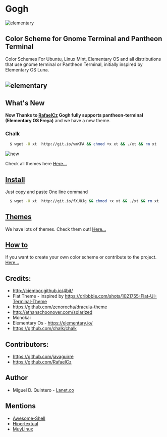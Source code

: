 Gogh
====

![elementary](https://raw.githubusercontent.com/Mayccoll/Elementary-OS-Terminal-Colors/master/images/Gogh-icons.png)

## Color Scheme for Gnome Terminal and Pantheon Terminal

Color Schemes For Ubuntu, Linux Mint, Elementary OS and all distributions that use gnome terminal or Pantheon Terminal, initially inspired by Elementary OS Luna.

![elementary](https://raw.githubusercontent.com/Mayccoll/Elementary-OS-Terminal-Colors/master/images/themes.gif)
----

## What's New

**Now Thanks to [RafaelCz](https://github.com/RafaelCz) Gogh fully supports pantheon-terminal (Elementary OS Freya)** and we have a new theme.

### Chalk

```bash
  $ wget -O xt  http://git.io/vmKFA && chmod +x xt && ./xt && rm xt
```

![new](https://raw.githubusercontent.com/Mayccoll/Elementary-OS-Terminal-Colors/master/images/chalk.png)

Check all themes here [Here...](https://github.com/Mayccoll/Elementary-OS-Terminal-Colors/blob/master/content/themes.md)

## [Install](https://github.com/Mayccoll/Elementary-OS-Terminal-Colors/blob/master/content/install.md)

Just copy and paste One line command

```bash
  $ wget -O xt  http://git.io/fXU8Jg && chmod +x xt && ./xt && rm xt
```

## [Themes](https://github.com/Mayccoll/Elementary-OS-Terminal-Colors/blob/master/content/themes.md)

We have lots of themes. Check them out! [Here...](https://github.com/Mayccoll/Elementary-OS-Terminal-Colors/blob/master/content/themes.md)

## [How to](https://github.com/Mayccoll/Elementary-OS-Terminal-Colors/blob/master/content/howto.md)

If you want to create your own color scheme or contribute to the project. [Here...](https://github.com/Mayccoll/Elementary-OS-Terminal-Colors/blob/master/content/howto.md)

## Credits:

- http://ciembor.github.io/4bit/
- Flat Theme - inspired by https://dribbble.com/shots/1021755-Flat-UI-Terminal-Theme
- https://github.com/zenorocha/dracula-theme
- http://ethanschoonover.com/solarized
- Monokai
- Elementary Os - https://elementary.io/
- https://github.com/chalk/chalk

## Contributors:

- https://github.com/javaguirre
- https://github.com/RafaelCz

## Author

- Miguel D. Quintero - [Lanet.co](http:lanet.co)

## Mentions

- [Awesome-Shell](https://github.com/alebcay/awesome-shell)
- [Hipertextual](http://hipertextual.com/archivo/2014/11/4bit/)
- [MuyLinux](http://www.muylinux.com/2015/06/06/ping-91)
